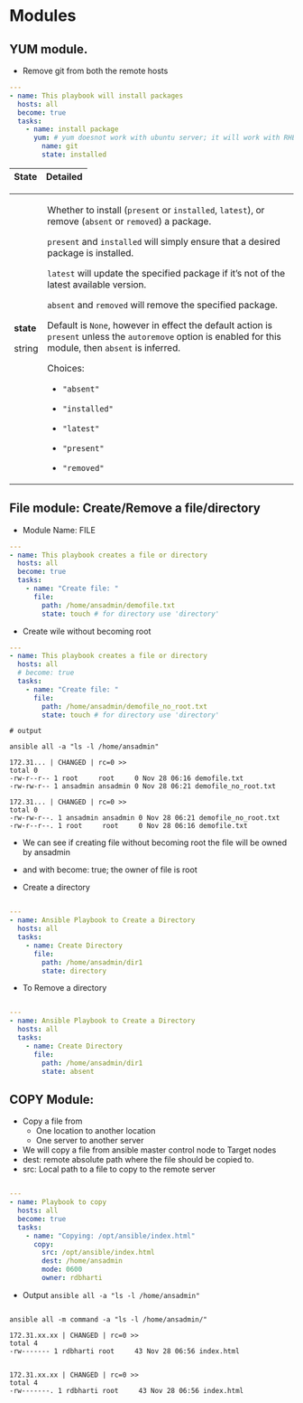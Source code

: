 # Modules

## YUM module.

- Remove git from both the remote hosts
```yaml
---
- name: This playbook will install packages
  hosts: all
  become: true
  tasks:
    - name: install package
      yum: # yum doesnot work with ubuntu server; it will work with RHEL server
        name: git
        state: installed
```

| State | Detailed |
| ------|----------|
<table style="width: 100%">
<tbody>
<tr class="row-even"><td><div class="ansible-option-cell">
<div class="ansibleOptionAnchor" id="parameter-state"></div><p class="ansible-option-title" id="ansible-collections-ansible-builtin-yum-module-parameter-state"><strong>state</strong></p>
<a class="ansibleOptionLink" href="#parameter-state" title="Permalink to this option"></a><p class="ansible-option-type-line"><span class="ansible-option-type">string</span></p>
</div></td>
<td><div class="ansible-option-cell"><p>Whether to install (<code class="docutils literal notranslate"><span class="pre">present</span></code> or <code class="docutils literal notranslate"><span class="pre">installed</span></code>, <code class="docutils literal notranslate"><span class="pre">latest</span></code>), or remove (<code class="docutils literal notranslate"><span class="pre">absent</span></code> or <code class="docutils literal notranslate"><span class="pre">removed</span></code>) a package.</p>
<p><code class="docutils literal notranslate"><span class="pre">present</span></code> and <code class="docutils literal notranslate"><span class="pre">installed</span></code> will simply ensure that a desired package is installed.</p>
<p><code class="docutils literal notranslate"><span class="pre">latest</span></code> will update the specified package if it’s not of the latest available version.</p>
<p><code class="docutils literal notranslate"><span class="pre">absent</span></code> and <code class="docutils literal notranslate"><span class="pre">removed</span></code> will remove the specified package.</p>
<p>Default is <code class="docutils literal notranslate"><span class="pre">None</span></code>, however in effect the default action is <code class="docutils literal notranslate"><span class="pre">present</span></code> unless the <code class="docutils literal notranslate"><span class="pre">autoremove</span></code> option is enabled for this module, then <code class="docutils literal notranslate"><span class="pre">absent</span></code> is inferred.</p>
<p class="ansible-option-line"><span class="ansible-option-choices">Choices:</span></p>
<ul class="simple">
<li><p><code class="ansible-option-choices-entry docutils literal notranslate"><span class="pre">"absent"</span></code></p></li>
<li><p><code class="ansible-option-choices-entry docutils literal notranslate"><span class="pre">"installed"</span></code></p></li>
<li><p><code class="ansible-option-choices-entry docutils literal notranslate"><span class="pre">"latest"</span></code></p></li>
<li><p><code class="ansible-option-choices-entry docutils literal notranslate"><span class="pre">"present"</span></code></p></li>
<li><p><code class="ansible-option-choices-entry docutils literal notranslate"><span class="pre">"removed"</span></code></p></li>
</ul>
</div></td>
</tr>
</tbody>
</table>

## File module: Create/Remove a file/directory

- Module Name: FILE

```yaml
---
- name: This playbook creates a file or directory
  hosts: all
  become: true
  tasks:
    - name: "Create file: "
      file:
        path: /home/ansadmin/demofile.txt
        state: touch # for directory use 'directory'
```

- Create wile without becoming root
```yaml
---
- name: This playbook creates a file or directory
  hosts: all
  # become: true
  tasks:
    - name: "Create file: "
      file:
        path: /home/ansadmin/demofile_no_root.txt
        state: touch # for directory use 'directory'
```
```console
# output

ansible all -a "ls -l /home/ansadmin"

172.31... | CHANGED | rc=0 >>
total 0
-rw-r--r-- 1 root     root     0 Nov 28 06:16 demofile.txt
-rw-rw-r-- 1 ansadmin ansadmin 0 Nov 28 06:21 demofile_no_root.txt

172.31... | CHANGED | rc=0 >>
total 0
-rw-rw-r--. 1 ansadmin ansadmin 0 Nov 28 06:21 demofile_no_root.txt
-rw-r--r--. 1 root     root     0 Nov 28 06:16 demofile.txt

```

- We can see if creating file without becoming root the file will be owned by ansadmin
- and with become: true; the owner of file is root


- Create a directory

```yaml

---
- name: Ansible Playbook to Create a Directory
  hosts: all
  tasks:
    - name: Create Directory
      file:
        path: /home/ansadmin/dir1
        state: directory

```

- To Remove a directory

```yaml

---
- name: Ansible Playbook to Create a Directory
  hosts: all
  tasks:
    - name: Create Directory
      file:
        path: /home/ansadmin/dir1
        state: absent

```

## COPY Module:

- Copy a file from
  - One location to another location
  - One server to another server
- We will copy a file from ansible master control node to Target nodes
- dest: remote absolute path where the file should be copied to.
- src: Local path to a file to copy to the remote server

```yaml

---
- name: Playbook to copy  
  hosts: all
  become: true
  tasks:
    - name: "Copying: /opt/ansible/index.html"
      copy:
        src: /opt/ansible/index.html
        dest: /home/ansadmin
        mode: 0600
        owner: rdbharti

```

- Output `ansible all -a "ls -l /home/ansadmin" `
```console

ansible all -m command -a "ls -l /home/ansadmin/" 

172.31.xx.xx | CHANGED | rc=0 >>
total 4
-rw------- 1 rdbharti root     43 Nov 28 06:56 index.html


172.31.xx.xx | CHANGED | rc=0 >>
total 4
-rw-------. 1 rdbharti root     43 Nov 28 06:56 index.html


```